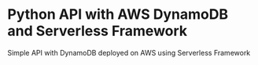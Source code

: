 # Python API with AWS DynamoDB and Serverless Framework
Simple API with DynamoDB deployed on AWS using Serverless Framework
